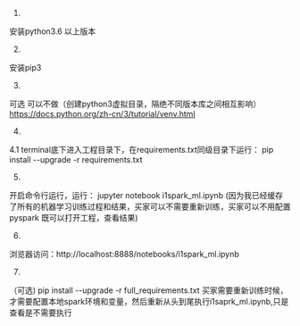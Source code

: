 1.
安装python3.6 以上版本

2. 
安装pip3 

3.
可选  可以不做（创建python3虚拟目录，隔绝不同版本库之间相互影响）
https://docs.python.org/zh-cn/3/tutorial/venv.html

4.
4.1
terminal底下进入工程目录下，在requirements.txt同级目录下运行：
pip install --upgrade -r requirements.txt

5.
开启命令行运行，运行：
jupyter notebook i1spark_ml.ipynb
(因为我已经缓存了所有的机器学习训练过程和结果，买家可以不需要重新训练，买家可以不用配置pyspark
既可以打开工程，查看结果)

6.
浏览器访问：http://localhost:8888/notebooks/i1spark_ml.ipynb

7.
（可选)
pip install --upgrade -r full_requirements.txt
买家需要重新训练时候，才需要配置本地spark环境和变量，然后重新从头到尾执行i1saprk_ml.ipynb,只是查看是不需要执行



